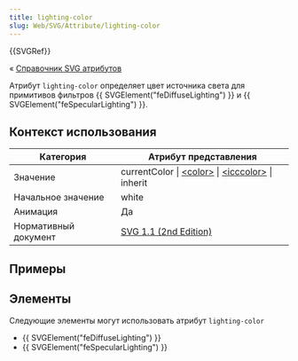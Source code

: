 ```yaml
---
title: lighting-color
slug: Web/SVG/Attribute/lighting-color
---
```


{{SVGRef}}

« [Справочник SVG атрибутов](/ru/docs/Web/SVG/Attribute)

Атрибут `lighting-color` определяет цвет источника света для примитивов фильтров {{ SVGElement("feDiffuseLighting") }} и {{ SVGElement("feSpecularLighting") }}.

## Контекст использования

| Категория            | Атрибут представления                                                                                             |
| -------------------- | ----------------------------------------------------------------------------------------------------------------- |
| Значение             | currentColor \| [\<color>](/en-US/SVG/Content_type#color) \| [\<icccolor>](/en-US/SVG/Content_type#icccolor) \| inherit |
| Начальное значение   | white                                                                                                             |
| Анимация             | Да                                                                                                                |
| Нормативный документ | [SVG 1.1 (2nd Edition)](https://www.w3.org/TR/SVG11/filters.html#LightingColorProperty)                            |

## Примеры

## Элементы

Следующие элементы могут использовать атрибут `lighting-color`

- {{ SVGElement("feDiffuseLighting") }}
- {{ SVGElement("feSpecularLighting") }}

